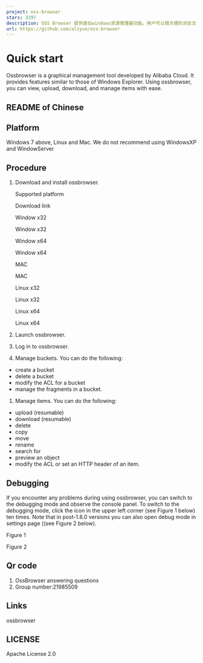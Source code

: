 ```yaml
---
project: oss-browser
stars: 3297
description: OSS Browser 提供类似windows资源管理器功能。用户可以很方便的浏览文件，上传下载文件，支持断点续传等。
url: https://github.com/aliyun/oss-browser
---
```


Quick start
===========

Ossbrowser is a graphical management tool developed by Alibaba Cloud. It provides features similar to those of Windows Explorer. Using ossbrowser, you can view, upload, download, and manage items with ease.

README of Chinese
-----------------

Platform
--------

Windows 7 above, Linux and Mac. We do not recommend using WindowsXP and WindowServer

Procedure
---------

1.  Download and install ossbrowser.
    
    Supported platform
    
    Download link
    
    Window x32
    
    Window x32
    
    Window x64
    
    Window x64
    
    MAC
    
    MAC
    
    Linux x32
    
    Linux x32
    
    Linux x64
    
    Linux x64
    
2.  Launch ossbrowser.
    
3.  Log in to ossbrowser.
    
4.  Manage buckets. You can do the following:
    

-   create a bucket
-   delete a bucket
-   modify the ACL for a bucket
-   manage the fragments in a bucket.

1.  Manage items. You can do the following:

-   upload (resumable)
-   download (resumable)
-   delete
-   copy
-   move
-   rename
-   search for
-   preview an object
-   modify the ACL or set an HTTP header of an item.

Debugging
---------

If you encounter any problems during using ossbrowser, you can switch to the debugging mode and observe the console panel. To switch to the debugging mode, click the icon in the upper left corner (see Figure 1 below) ten times. Note that in post-1.8.0 versions you can also open debug mode in settings page ((see Figure 2 below).

Figure 1

Figure 2

Qr code
-------

1.  OssBrowser answering questions
2.  Group number:21985509

Links
-----

ossbrowser

LICENSE
-------

Apache License 2.0

